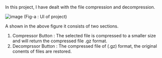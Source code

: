 In this project, I have dealt with the file compression and decompression.

![image](https://user-images.githubusercontent.com/104886848/211005679-78980e79-7938-4287-9346-a40029b55fda.png)
                    (Fig-a : UI of project)                        
      
      
A shown in the above figure it consists of two sections.
1. Compressor Button : The selected file is compressed to a smaller size and will return the compressed file .gz format.
2. Decomprssor Button : The compressed file of (.gz) format, the original conents of files are restored.
